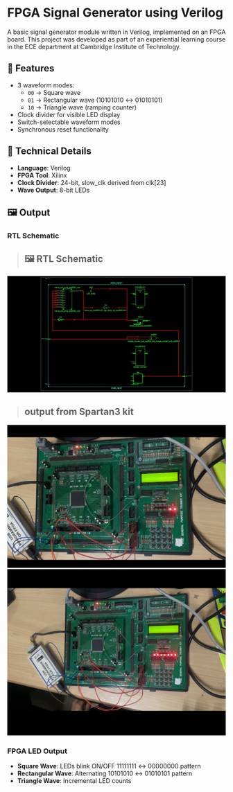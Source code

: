 # FPGA Signal Generator using Verilog

A basic signal generator module written in Verilog, implemented on an FPGA board. This project was developed as part of an experiential learning course in the ECE department at Cambridge Institute of Technology.

## 🎯 Features
- 3 waveform modes:
  - `00` → Square wave
  - `01` → Rectangular wave (10101010 ↔ 01010101)
  - `10` → Triangle wave (ramping counter)
- Clock divider for visible LED display
- Switch-selectable waveform modes
- Synchronous reset functionality

## 🔧 Technical Details
- **Language**: Verilog
- **FPGA Tool**: Xilinx
- **Clock Divider**: 24-bit, slow_clk derived from clk[23]
- **Wave Output**: 8-bit LEDs

## 🖼️ Output
### RTL Schematic
> ## 🖼️ RTL Schematic
![RTL Schematic](images/rtl_schematic.png)
> ## output from Spartan3 kit
![RTL Schematic](images/fpga_kit_output_1.png)
![RTL Schematic](images/fpga_kit_output_2.png)

### FPGA LED Output
- **Square Wave**: LEDs blink ON/OFF 11111111 ↔ 00000000 pattern
- **Rectangular Wave**: Alternating 10101010 ↔ 01010101 pattern
- **Triangle Wave**: Incremental LED counts


